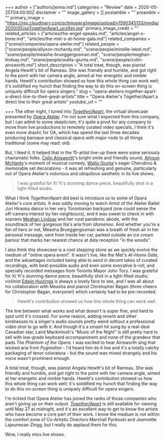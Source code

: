 +++
author = ["authors/jenna.md"]
categories = "Review"
date = 2020-05-25T04:00:00Z
disclaimer = ""
image_gallery = []
postamble = ""
preamble = ""
primary_image = "https://res.cloudinary.com/schmopera/image/upload/v1590345133/media/2020/05/sqTogetherApart_ucs9sn.jpg"
primary_image_credit = ""
related_articles = ["articles/the-angel-speaks.md", "articles/angel-s-bone.md", "articles/the-met-s-at-home-gala.md"]
related_companies = ["scene/companies/opera-atelier.md"]
related_people = ["scene/people/allyson-mchardy.md", "scene/people/mireille-lebel.md", "scene/people/measha-brueggergosman.md", "scene/people/meghan-lindsay.md", "scene/people/wallis-giunta.md", "scene/people/colin-ainsworth.md"]
short_description = "A total treat, though, was pianist Angela Hewitt's bit of Rameau. She was friendly and humble, and got right to the point with her camera angle, aimed at her energetic and nimble hands. Hewitt's contribution showed us how this whole thing can work well; it's solidified my hunch that finding the way to do this on-screen thing is uniquely difficult for opera singers."
slug = "opera-ateliers-together-apart-a-direct-line-to-their-great-artists"
title = "Opera Atelier's Together/Apart a direct line to their great artists"
youtube_url = ""

+++
The other night, I tuned into [_Together/Apart_](https://www.operaatelier.com/season-and-tickets/2020-2021-season/together-apart-opera-atelier), the virtual showcase presented by [Opera Atelier](/scene/companies/opera-atelier/). I'm not sure what I expected from this company, but I can admit to some skepticism; it's quite a pivot for any company to move from live productions to remotely curated video specials, I think it's even more drastic for OA, which has spend the last three decades producing baroque and classical opera with major nods to all things traditional (some may read: old).

But, I liked it. It helped that in the 15-artist line-up there were some seriously charismatic folks. [Colin Ainsworth](/scene/people/colin-ainsworth/)'s bright smile and friendly sound, [Allyson McHardy](/scene/people/allyson-mchardy/)'s moment of musical comedy, [Wallis Giunta](/scene/people/wallis-giunta/)'s eager Cherubino & memorable set decorations - it was all refreshing and genuine, particularly out of Opera Atelier's notorious and ubiquitous aesthetic in its live shows.

> I was grateful for Xi Yi's stunning dance piece, beautifully shot in a light-filled studio.

What I think _Together/Apart_ did best is introduce us to some of Opera Atelier's core artists. It was oddly moving to watch Artist of the Atelier Ballet Juri Hiraoka dance in her very Torontonian backyard (one could sense the off-camera interest by her neighbours), and it was sweet to check in with soprano [Meghan Lindsay](/scene/people/meghan-lindsay/) and her rural pandemic abode, with the soundtrack of her gorgeous Ilia's aria from _Idomeneo_. And whether you're a fan of hers or not, Measha Brueggergosman was a breath of fresh air in her personal message, sent from inside her car, parked outside an ice cream parlour that marks her nearest chance at data reception "in the woods".

I also think this showcase is a cool stepping stone as we quickly evolve the medium of "online opera event". It wasn't live, like the Met's _At-Home Gala_, and the advantages included being able to send in decent takes of curated recordings, with best-possible audio and even some evocative b-roll, and specially recorded messages from Toronto Mayor John Tory. I was grateful for Xi Yi's stunning dance piece, beautifully shot in a light-filled studio; violinist [Edwin Huizinga](/baroque-novelty-from-opera-atelier-the-angel-speaks/) is always a lovely face to see, and I was all about his collaboration with Measha and pianist Christopher Bagan (three cheers for Christopher Bagan, everyone!) which certainly had to be pre-recorded.

> Hewitt's contribution showed us how this whole thing can work well.

The line between what works and what doesn't is super fine, and hard to spot until it's crossed. For some reason, adding reverb and other kindnesses to a singer's audio sounds pretty weird without a professional video shot to go with it. And though it's a smash hit sung by a real-deal Canadian star, Laird Mackintosh's "Music of the Night" is still pretty hard to sell with low-grade keyboard accompaniment and none of the grandeur that pads _The Phantom of the Opera._ I was excited to hear Ainsworth sing that wicked aria from _Pygmalion_ - I'd heard him do it live and it's a totally catchy packaging of tenor coloratura - but the sound was mixed strangely and his voice wasn't prominent enough.

A total treat, though, was pianist Angela Hewitt's bit of Rameau. She was friendly and humble, and got right to the point with her camera angle, aimed at her energetic and nimble hands. Hewitt's contribution showed us how this whole thing can work well; it's solidified my hunch that finding the way to do this on-screen thing is uniquely difficult for opera singers.

I'm tickled that Opera Atelier has joined the ranks of those companies who aren't giving up on their output. [_Together/Apart_](https://www.operaatelier.com/season-and-tickets/2020-2021-season/together-apart-opera-atelier) is still available for viewing until May 27 at midnight, and it's an excellent way to get to know the artists who have become a core part of their work. I know the medium is not within the comfort zone of Co-Artistic Directors Marshall Pynkoski and Jeannette Lajeunesse-Zingg, but I really do applaud them for this. 

Wow, I really miss live shows.